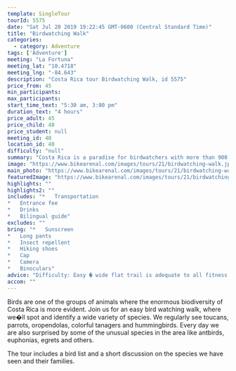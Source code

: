 ```yaml
---
template: SingleTour
tourId: 5575
date: "Sat Jul 20 2019 19:22:45 GMT-0600 (Central Standard Time)"
title: "Birdwatching Walk"
categories: 
  - category: Adventure
tags: ['Adventure']
meeting: "La Fortuna"
meeting_lat: "10.4718"
meeting_lng: "-84.643"
description: "Costa Rica tour Birdwatching Walk, id 5575"
price_from: 45
min_participants: 
max_participants: 
start_time_text: "5:30 am, 3:00 pm"
duration_text: "4 hours"
price_adult: 45
price_child: 40
price_student: null
meeting_id: 40
location_id: 40
difficulty: "null"
summary: "Costa Rica is a paradise for birdwatchers with more than 900 species in the country. Spot and identify a wide variety of local bird species. We�ll provide a bird list and offer a short discussion on the species we have seen"
image: "https://www.bikearenal.com/images/tours/21/birdwatching-walk.jpg"
main_photo: "https://www.bikearenal.com/images/tours/21/birdwatching-walk.jpg"
featuredImage: "https://www.bikearenal.com/images/tours/21/birdwatching-walk.jpg"
highlights: ""
highlights2: ""
includes: "*   Transportation
*   Entrance fee
*   Drinks
*   Bilingual guide"
excludes: ""
bring: "*   Sunscreen
*   Long pants
*   Insect repellent
*   Hiking shoes
*   Cap
*   Camera
*   Binoculars"
advice: "Difficulty: Easy � wide flat trail is adequate to all fitness levels. • Several birding locations available."
accom: ""
---
```

Birds are one of the groups of animals where the enormous biodiversity of Costa Rica is more evident. Join us for an easy bird watching walk, where we�ll spot and identify a wide variety of species. We regularly see toucans, parrots, oropendolas, colorful tanagers and hummingbirds. Every day we are also surprised by some of the unusual species in the area like antbirds, euphonias, egrets and others.

The tour includes a bird list and a short discussion on the species we have seen and their families.
